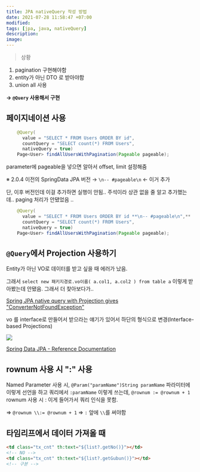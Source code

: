 ```yaml
---
title: JPA nativeQuery 작성 방법
date: 2021-07-28 11:58:47 +07:00
modified:
tags: [jpa, java, nativeQuery]
description:
image:
---
```


> 상황

1.  pagination 구현해야함
2.  entity가 아닌 DTO 로 받아야함
3.  union all 사용

**→ `@Query` 사용해서 구현**

## 페이지네이션 사용

```java
    @Query(
      value = "SELECT * FROM Users ORDER BY id",
      countQuery = "SELECT count(*) FROM Users",
      nativeQuery = true)
    Page<User> findAllUsersWithPagination(Pageable pageable);
```

parameter에 pageable을 넣으면 알아서 offset, limit 설정해줌

※ 2.0.4 이전의 SpringData JPA 버전 → `\n-- #pageable\n` ← 이거 추가

단, 이후 버전인데 이걸 추가하면 실행이 안됨.. 주석이라 상관 없을 줄 알고 추가했는데.. paging 처리가 안됐었음 ..

```java
    @Query(
      value = "SELECT * FROM Users ORDER BY id **\n-- #pageable\n",**
      countQuery = "SELECT count(*) FROM Users",
      nativeQuery = true)
    Page<User> findAllUsersWithPagination(Pageable pageable);
```

## `@Query`에서 Projection 사용하기

Entity가 아닌 VO로 데이터를 받고 싶을 때 에러가 났음.

그래서 `select new 패키지경로.vo이름( a.col1, a.col2 ) from table a` 이렇게 받아봤는데 안됐음. 그래서 더 찾아보다가..

[Spring JPA native query with Projection gives "ConverterNotFoundException"](https://stackoverflow.com/questions/49500309/spring-jpa-native-query-with-projection-gives-converternotfoundexception)

vo 를 interface로 만들어서 받으라는 얘기가 있어서 하단의 형식으로 변경(Interface-based Projections)

![](https://images.velog.io/images/juuxmee/post/67462950-d0e9-4ad8-b4cc-83659fb7cf89/image.png)

[Spring Data JPA - Reference Documentation](https://docs.spring.io/spring-data/jpa/docs/current/reference/html/#projections)

## rownum 사용 시 ":" 사용

Named Parameter 사용 시, `@Param("paramName")String paramName` 파라미터에 이렇게 선언을 하고 쿼리에서 `:paramName` 이렇게 쓰는데, `@rownum := @rownum + 1` rownum 사용 시 : 이게 들어가서 쿼리 인식을 못함.

⇒ `@rownum \\:= @rownum + 1`
⇒ `:` 앞에 `\\`를 써야함

## 타임리프에서 데이터 가져올 때

```html
<td class="tx_cnt" th:text="${list?.getNo()}"></td>
<!-- NO -->
<td class="tx_cnt" th:text="${list?.getGubun()}"></td>
<!-- 구분 -->
```